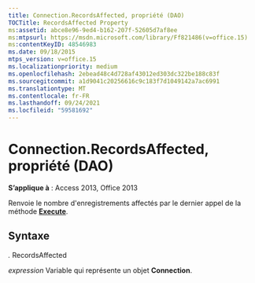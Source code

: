 ```yaml
---
title: Connection.RecordsAffected, propriété (DAO)
TOCTitle: RecordsAffected Property
ms:assetid: abce8e96-9ed4-b162-207f-52605d7af8ee
ms:mtpsurl: https://msdn.microsoft.com/library/Ff821486(v=office.15)
ms:contentKeyID: 48546983
ms.date: 09/18/2015
mtps_version: v=office.15
ms.localizationpriority: medium
ms.openlocfilehash: 2ebead48c4d728af43012ed303dc322be188c83f
ms.sourcegitcommit: a1d9041c20256616c9c183f7d1049142a7ac6991
ms.translationtype: MT
ms.contentlocale: fr-FR
ms.lasthandoff: 09/24/2021
ms.locfileid: "59581692"
---
```

# <a name="connectionrecordsaffected-property-dao"></a>Connection.RecordsAffected, propriété (DAO)


**S’applique à** : Access 2013, Office 2013

Renvoie le nombre d'enregistrements affectés par le dernier appel de la méthode **[Execute](connection-execute-method-dao.md)**.

## <a name="syntax"></a>Syntaxe

*.* RecordsAffected

*expression* Variable qui représente un objet **Connection**.

